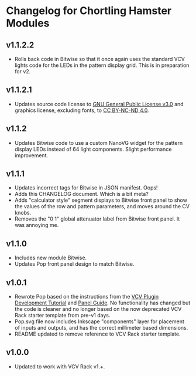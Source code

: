 # Changelog for Chortling Hamster Modules

## v1.1.2.2

* Rolls back code in Bitwise so that it once again uses the standard VCV lights code for the LEDs in the pattern display grid. This is in preparation for v2.

## v1.1.2.1

* Updates source code license to [GNU General Public License v3.0](LICENSE-GPLv3.txt) and graphics license, excluding fonts, to [CC BY-NC-ND 4.0](https://creativecommons.org/licenses/by-nc-nd/4.0/).

## v1.1.2

* Updates Bitwise code to use a custom NanoVG widget for the pattern display LEDs instead of 64 light components. Slight performance improvement.

## v1.1.1

* Updates incorrect tags for Bitwise in JSON manifest. Oops!
* Adds this CHANGELOG document. Which is a bit meta?
* Adds "calculator style" segment displays to Bitwise front panel to show the values of the row and pattern parameters, and moves around the CV knobs.
* Removes the "0 1" global attenuator label from Bitwise front panel. It was annoying me.

## v1.1.0

* Includes new module Bitwise.
* Updates Pop front panel design to match Bitwise.

## v1.0.1

* Rewrote Pop based on the instructions from the [VCV Plugin Development Tutorial](https://vcvrack.com/manual/PluginDevelopmentTutorial.html) and [Panel Guide](https://vcvrack.com/manual/Panel.html). No functionality has changed but the code is cleaner and no longer based on the now deprecated VCV Rack starter template from pre-v1 days.
* Pop.svg file now includes Inkscape "components" layer for placement of inputs and outputs, and has the correct millimeter based dimensions.
* README updated to remove reference to VCV Rack starter template.

## v1.0.0

* Updated to work with VCV Rack v1.+.